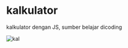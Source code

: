 # kalkulator
kalkulator dengan JS, sumber belajar dicoding

![kal](https://user-images.githubusercontent.com/63629593/100188482-ddb2bb80-2f1c-11eb-9ce3-8cbb0fa98e76.jpg)
